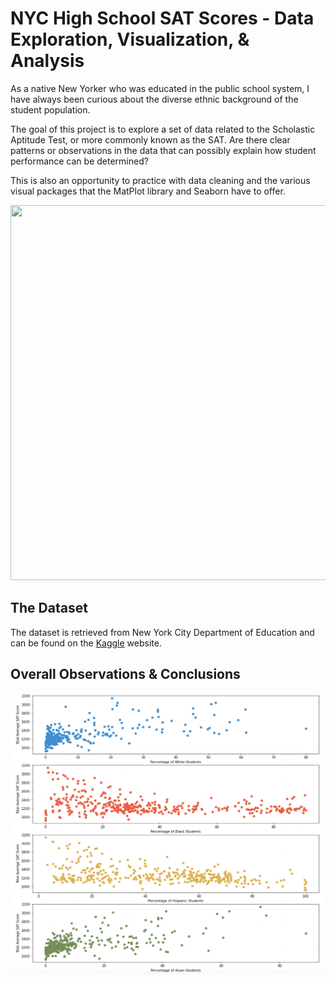 # NYC High School SAT Scores - Data Exploration, Visualization, & Analysis

As a native New Yorker who was educated in the public school system, I have always been curious about the diverse ethnic background of the student population. 

The goal of this project is to explore a set of data related to the Scholastic Aptitude Test, or more commonly known as the SAT. Are there clear patterns or observations in the data that can possibly explain how student performance can be determined? 

This is also an opportunity to practice with data cleaning and the various visual packages that the MatPlot library and Seaborn have to offer. 

<img src="https://2aih25gkk2pi65s8wfa8kzvi-wpengine.netdna-ssl.com/blog/files/2018/08/shutterstock_1027883017.jpg" width=600 height=600 />

## The Dataset

The dataset is retrieved from New York City Department of Education and can be found on the [Kaggle](https://www.kaggle.com/nycopendata/high-schools) website. 

## Overall Observations & Conclusions 

<p align="center">
  <img src = "https://github.com/eric8395/Eric_Portfolio/blob/main/images/SAT%20Scores.png" width="600" height="450">
  </p>
